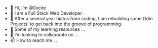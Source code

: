 - 👋 Hi, I’m @0xcire
- 👀 I am a Full Stack Web Developer.
- 🌱 After a several year hiatus from coding, I am rebuilding some Odin Projects' to get back into the groove of programming. 
- 📖 Some of my learning resources ...
- 💞️ I’m looking to collaborate on ...
- 📫 How to reach me ...

<!---
0xcire/0xcire is a ✨ special ✨ repository because its `README.md` (this file) appears on your GitHub profile.
You can click the Preview link to take a look at your changes.
--->
